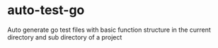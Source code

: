 # auto-test-go
Auto generate go test files with basic function structure in the current directory and sub directory of a project
